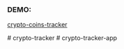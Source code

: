 <h3>DEMO:</h3>
<p><a href='https://crypto-coins-tracker.vercel.app/'>crypto-coins-tracker</a></p>
#   c r y p t o - t r a c k e r  
 #   c r y p t o - t r a c k e r - a p p  
 